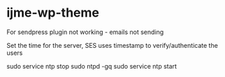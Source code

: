 # ijme-wp-theme

For sendpress plugin not working - emails not sending

Set the time for the server, SES uses timestamp to verify/authenticate the users

sudo service ntp stop
sudo ntpd -gq
sudo service ntp start

